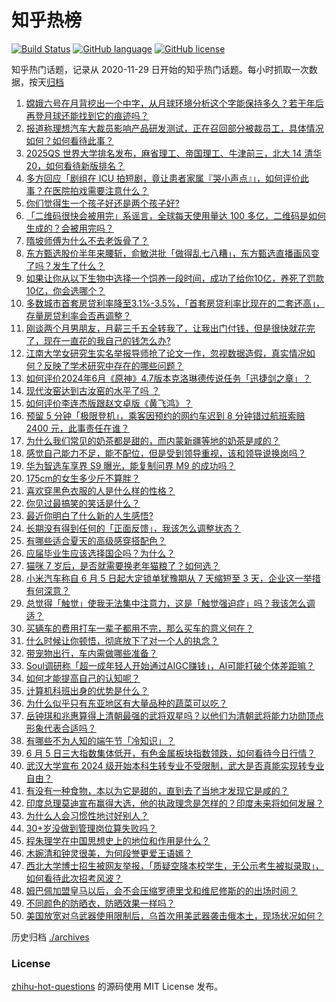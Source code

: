 # 知乎热榜
[![Build Status](https://github.com/ToWeLong/zhihu-hot-questions/workflows/CI/badge.svg)](https://github.com/ToWeLong/zhihu-hot-questions/actions)
[![GitHub language](https://img.shields.io/badge/language-golang-orange.svg)](https://golang.org/)
[![GitHub license](https://img.shields.io/github/license/ToWeLong/zhihu-hot-questions)](https://github.com/ToWeLong/zhihu-hot-questions/blob/main/LICENSE)

知乎热门话题，记录从 2020-11-29 日开始的知乎热门话题。每小时抓取一次数据，按天[归档](./archives)

<!-- BEGIN -->

1. [嫦娥六号在月背挖出一个中字，从月球环境分析这个字能保持多久？若干年后再登月球还能找到它的痕迹吗？](https://www.zhihu.com/question/658067092)
1. [报道称理想汽车大裁员影响产品研发测试，正在召回部分被裁员工，具体情况如何？如何看待此事？](https://www.zhihu.com/question/658088686)
1. [2025QS 世界大学排名发布，麻省理工、帝国理工、牛津前三，北大 14 清华20，如何看待新版排名？](https://www.zhihu.com/question/658116036)
1. [多方回应「剧组在 ICU 拍短剧，竟让患者家属『哭小声点』」，如何评价此事？在医院拍戏需要注意什么？](https://www.zhihu.com/question/658121353)
1. [你们觉得生一个孩子好还是两个孩子好?](https://www.zhihu.com/question/618928064)
1. [「二维码很快会被用完」系谣言，全球每天使用量达 100 多亿，二维码是如何生成的？会被用完吗？](https://www.zhihu.com/question/657751114)
1. [隋坡师傅为什么不去老饭骨了？](https://www.zhihu.com/question/554409392)
1. [东方甄选股价半年来腰斩，俞敏洪批「做得乱七八糟」，东方甄选直播画风变了吗？发生了什么？](https://www.zhihu.com/question/658057595)
1. [如果让你从以下生物中选择一个饲养一段时间，成功了给你10亿，养死了罚款10亿，你会选哪个？](https://www.zhihu.com/question/657754600)
1. [多数城市首套房贷利率降至3.1%-3.5%，「首套房贷利率比现在的二套还高」，存量房贷利率会否再调整？](https://www.zhihu.com/question/658122936)
1. [刚谈两个月男朋友，月薪三千五全转我了，让我出门付钱，但是很快就花完了，现在一直花的我自己的钱怎么办?](https://www.zhihu.com/question/657863287)
1. [江南大学女研究生实名举报导师抢了论文一作，忽视数据造假，真实情况如何？反映了学术研究中存在的哪些问题？](https://www.zhihu.com/question/658087381)
1. [如何评价2024年6月《原神》4.7版本克洛琳德传说任务「迅捷剑之章」？](https://www.zhihu.com/question/658093204)
1. [现代汝窑达到古汝窑的水平了吗 ？](https://www.zhihu.com/question/29840836)
1. [如何评价李连杰版跟赵文卓版《黄飞鸿》？](https://www.zhihu.com/question/335438859)
1. [预留 5 分钟「极限登机」，乘客因预约的网约车迟到 8 分钟错过航班索赔 2400 元，此事责任在谁？](https://www.zhihu.com/question/658125243)
1. [为什么我们常见的奶茶都是甜的，而内蒙新疆等地的奶茶是咸的？](https://www.zhihu.com/question/657329983)
1. [感觉自己能力不足，能不配位，但是受到领导重视，该和领导说换岗吗？](https://www.zhihu.com/question/657272201)
1. [华为智选车享界 S9 曝光，能复制问界 M9 的成功吗？](https://www.zhihu.com/question/649027064)
1. [175cm的女生多少斤不算胖？](https://www.zhihu.com/question/658086517)
1. [喜欢穿黑色衣服的人是什么样的性格？](https://www.zhihu.com/question/29620421)
1. [你见过最搞笑的笑话是什么？](https://www.zhihu.com/question/325441304)
1. [最近你明白了什么新的人生感悟?](https://www.zhihu.com/question/658031020)
1. [长期没有得到任何的「正面反馈」，我该怎么调整状态？](https://www.zhihu.com/question/657863636)
1. [有哪些适合夏天的高级感穿搭配色？](https://www.zhihu.com/question/656287972)
1. [应届毕业生应该选择国企吗？为什么？](https://www.zhihu.com/question/573410997)
1. [猫咪 7 岁后，是否就需要换老年猫粮了？如何选？](https://www.zhihu.com/question/654579910)
1. [小米汽车称自 6 月 5 日起大定锁单犹豫期从 7 天缩短至 3 天，企业这一举措有何深意？](https://www.zhihu.com/question/657967617)
1. [总觉得「触觉」使我无法集中注意力，这是「触觉强迫症」吗？我该怎么调适？](https://www.zhihu.com/question/657040189)
1. [买辆车的费用打车一辈子都用不完，那么买车的意义何在？](https://www.zhihu.com/question/655878885)
1. [什么时候让你顿悟，彻底放下了对一个人的执念？](https://www.zhihu.com/question/644253549)
1. [带宠物出行，车内需做哪些准备？](https://www.zhihu.com/question/655747224)
1. [Soul调研称「超一成年轻人开始通过AIGC赚钱」，AI可能打破个体差距嘛？](https://www.zhihu.com/question/658132776)
1. [如何才能提高自己的认知呢？](https://www.zhihu.com/question/657891965)
1. [计算机科班出身的优势是什么？](https://www.zhihu.com/question/57746751)
1. [为什么似乎只有东亚地区有大量品种的蔬菜可以吃？](https://www.zhihu.com/question/37240268)
1. [岳钟琪和兆惠算得上清朝最强的武将双星吗？以他们为清朝武将能力功勋顶点形象代表合适吗？](https://www.zhihu.com/question/599524395)
1. [有哪些不为人知的端午节「冷知识」？](https://www.zhihu.com/question/403375686)
1. [6 月 5 日三大指数集体低开，有色金属板块指数领跌，如何看待今日行情？](https://www.zhihu.com/question/658119709)
1. [武汉大学宣布 2024 级开始本科生转专业不受限制，武大是否真能实现转专业自由？](https://www.zhihu.com/question/657957381)
1. [有没有一种食物，本以为它是甜的，直到去了当地才发现它是咸的？](https://www.zhihu.com/question/657329935)
1. [印度总理莫迪宣布赢得大选，他的执政理念是怎样的？印度未来将如何发展？](https://www.zhihu.com/question/658089451)
1. [为什么人会习惯性地讨好别人？](https://www.zhihu.com/question/657699925)
1. [30+岁没做到管理岗位算失败吗？](https://www.zhihu.com/question/657974127)
1. [程朱理学在中国思想史上的地位和作用是什么？](https://www.zhihu.com/question/657653001)
1. [木婉清和钟灵很美，为何段誉更爱王语嫣？](https://www.zhihu.com/question/657957504)
1. [西北大学博士招生被网友举报，「质疑空降本校学生，无公示考生被拟录取」，如何看待此次招考风波？](https://www.zhihu.com/question/657622045)
1. [姆巴佩加盟皇马以后，会不会压缩罗德里戈和维尼修斯的的出场时间？](https://www.zhihu.com/question/658035151)
1. [不同颜色的防晒衣，防晒效果一样吗？](https://www.zhihu.com/question/656287983)
1. [美国放宽对乌武器使用限制后，乌首次用美武器袭击俄本土，现场状况如何？](https://www.zhihu.com/question/658035850)

<!-- END -->

历史归档 [./archives](./archives)


### License
[zhihu-hot-questions](https://github.com/towelong/zhihu-hot-questions) 的源码使用 MIT License 发布。